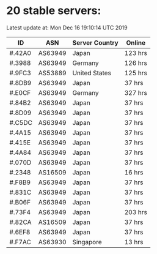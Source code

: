 # 20 stable servers:

Latest update at: Mon Dec 16 19:10:14 UTC 2019

| ID | ASN | Server Country | Online |
| -- | --- | -------------- | ------ |
| #.42A0 | AS63949 | Japan | 123 hrs |
| #.3988 | AS63949 | Germany | 126 hrs |
| #.9FC3 | AS53889 | United States | 125 hrs |
| #.8DB9 | AS63949 | Japan | 37 hrs |
| #.E0CF | AS63949 | Germany | 327 hrs |
| #.84B2 | AS63949 | Japan | 37 hrs |
| #.8D09 | AS63949 | Japan | 37 hrs |
| #.C5DC | AS63949 | Japan | 37 hrs |
| #.4A15 | AS63949 | Japan | 37 hrs |
| #.415E | AS63949 | Japan | 37 hrs |
| #.4A84 | AS63949 | Japan | 37 hrs |
| #.070D | AS63949 | Japan | 37 hrs |
| #.2348 | AS16509 | Japan | 16 hrs |
| #.F8B9 | AS63949 | Japan | 37 hrs |
| #.831C | AS63949 | Japan | 37 hrs |
| #.B06F | AS63949 | Japan | 37 hrs |
| #.73F4 | AS63949 | Japan | 203 hrs |
| #.82CA | AS16509 | Japan | 37 hrs |
| #.6EF8 | AS63949 | Japan | 37 hrs |
| #.F7AC | AS63930 | Singapore | 13 hrs |


